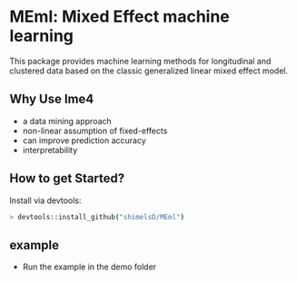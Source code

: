 # MEml: Mixed Effect machine learning 
This package provides machine learning methods for longitudinal and clustered data based on the classic generalized linear mixed effect model.  

## Why Use lme4
  - a data mining approach
  - non-linear assumption of fixed-effects
  - can improve prediction accuracy
  - interpretability
 
## How to get Started? 
Install via devtools: 

```sh
> devtools::install_github("shimelsD/MEml")
```
## example 
- Run the example in the demo folder 






